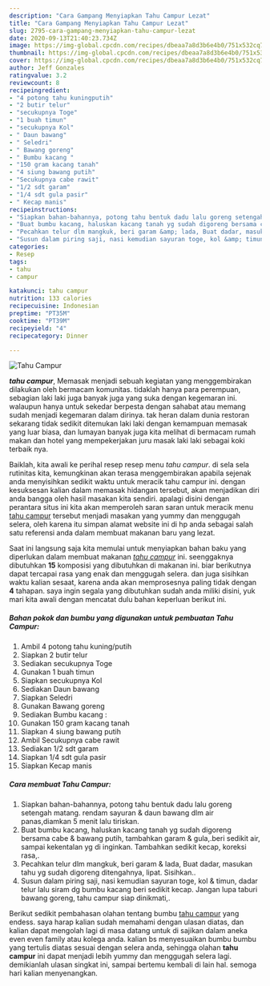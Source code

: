 ```yaml
---
description: "Cara Gampang Menyiapkan Tahu Campur Lezat"
title: "Cara Gampang Menyiapkan Tahu Campur Lezat"
slug: 2795-cara-gampang-menyiapkan-tahu-campur-lezat
date: 2020-09-13T21:40:23.734Z
image: https://img-global.cpcdn.com/recipes/dbeaa7a8d3b6e4b0/751x532cq70/tahu-campur-foto-resep-utama.jpg
thumbnail: https://img-global.cpcdn.com/recipes/dbeaa7a8d3b6e4b0/751x532cq70/tahu-campur-foto-resep-utama.jpg
cover: https://img-global.cpcdn.com/recipes/dbeaa7a8d3b6e4b0/751x532cq70/tahu-campur-foto-resep-utama.jpg
author: Jeff Gonzales
ratingvalue: 3.2
reviewcount: 8
recipeingredient:
- "4 potong tahu kuningputih"
- "2 butir telur"
- "secukupnya Toge"
- "1 buah timun"
- "secukupnya Kol"
- " Daun bawang"
- " Seledri"
- " Bawang goreng"
- " Bumbu kacang "
- "150 gram kacang tanah"
- "4 siung bawang putih"
- "Secukupnya cabe rawit"
- "1/2 sdt garam"
- "1/4 sdt gula pasir"
- " Kecap manis"
recipeinstructions:
- "Siapkan bahan-bahannya, potong tahu bentuk dadu lalu goreng setengah matang. rendam sayuran &amp; daun bawang dlm air panas,diamkan 5 menit lalu tiriskan."
- "Buat bumbu kacang, haluskan kacang tanah yg sudah digoreng bersama cabe &amp; bawang putih, tambahkan garam &amp; gula,.beri sedikit air, sampai kekentalan yg di inginkan. Tambahkan sedikit kecap, koreksi rasa,."
- "Pecahkan telur dlm mangkuk, beri garam &amp; lada, Buat dadar, masukan tahu yg sudah digoreng ditengahnya, lipat. Sisihkan.."
- "Susun dalam piring saji, nasi kemudian sayuran toge, kol &amp; timun, dadar telur lalu siram dg bumbu kacang beri sedikit kecap. Jangan lupa taburi bawang goreng, tahu campur siap dinikmati,."
categories:
- Resep
tags:
- tahu
- campur

katakunci: tahu campur 
nutrition: 133 calories
recipecuisine: Indonesian
preptime: "PT35M"
cooktime: "PT39M"
recipeyield: "4"
recipecategory: Dinner

---
```



![Tahu Campur](https://img-global.cpcdn.com/recipes/dbeaa7a8d3b6e4b0/751x532cq70/tahu-campur-foto-resep-utama.jpg)

<b><i>tahu campur</i></b>, Memasak menjadi sebuah kegiatan yang menggembirakan dilakukan oleh bermacam komunitas. tidaklah hanya para perempuan, sebagian laki laki juga banyak juga yang suka dengan kegemaran ini. walaupun hanya untuk sekedar berpesta dengan sahabat atau memang sudah menjadi kegemaran dalam dirinya. tak heran dalam dunia restoran sekarang tidak sedikit ditemukan laki laki dengan kemampuan memasak yang luar biasa, dan lumayan banyak juga kita melihat di bermacam rumah makan dan hotel yang mempekerjakan juru masak laki laki sebagai koki terbaik nya.

Baiklah, kita awali ke perihal resep resep menu <i>tahu campur</i>. di sela sela rutinitas kita, kemungkinan akan terasa menggembirakan apabila sejenak anda menyisihkan sedikit waktu untuk meracik tahu campur ini. dengan kesuksesan kalian dalam memasak hidangan tersebut, akan menjadikan diri anda bangga oleh hasil masakan kita sendiri. apalagi disini dengan perantara situs ini kita akan memperoleh saran saran untuk meracik menu <u>tahu campur</u> tersebut menjadi masakan yang yummy dan menggugah selera, oleh karena itu simpan alamat website ini di hp anda sebagai salah satu referensi anda dalam membuat makanan baru yang lezat.




Saat ini langsung saja kita memulai untuk menyiapkan bahan baku yang diperlukan dalam membuat makanan <u><i>tahu campur</i></u> ini. seenggaknya dibutuhkan <b>15</b> komposisi yang dibutuhkan di makanan ini. biar berikutnya dapat tercapai rasa yang enak dan menggugah selera. dan juga sisihkan waktu kalian sesaat, karena anda akan memprosesnya paling tidak dengan <b>4</b> tahapan. saya ingin segala yang dibutuhkan sudah anda miliki disini, yuk mari kita awali dengan mencatat dulu bahan keperluan berikut ini.

<!--inarticleads1-->

##### Bahan pokok dan bumbu yang digunakan untuk pembuatan Tahu Campur:

1. Ambil 4 potong tahu kuning/putih
1. Siapkan 2 butir telur
1. Sediakan secukupnya Toge
1. Gunakan 1 buah timun
1. Siapkan secukupnya Kol
1. Sediakan  Daun bawang
1. Siapkan  Seledri
1. Gunakan  Bawang goreng
1. Sediakan  Bumbu kacang :
1. Gunakan 150 gram kacang tanah
1. Siapkan 4 siung bawang putih
1. Ambil Secukupnya cabe rawit
1. Sediakan 1/2 sdt garam
1. Siapkan 1/4 sdt gula pasir
1. Siapkan  Kecap manis




<!--inarticleads2-->

##### Cara membuat Tahu Campur:

1. Siapkan bahan-bahannya, potong tahu bentuk dadu lalu goreng setengah matang. rendam sayuran &amp; daun bawang dlm air panas,diamkan 5 menit lalu tiriskan.
1. Buat bumbu kacang, haluskan kacang tanah yg sudah digoreng bersama cabe &amp; bawang putih, tambahkan garam &amp; gula,.beri sedikit air, sampai kekentalan yg di inginkan. Tambahkan sedikit kecap, koreksi rasa,.
1. Pecahkan telur dlm mangkuk, beri garam &amp; lada, Buat dadar, masukan tahu yg sudah digoreng ditengahnya, lipat. Sisihkan..
1. Susun dalam piring saji, nasi kemudian sayuran toge, kol &amp; timun, dadar telur lalu siram dg bumbu kacang beri sedikit kecap. Jangan lupa taburi bawang goreng, tahu campur siap dinikmati,.




Berikut sedikit pembahasan olahan tentang bumbu <u>tahu campur</u> yang endess. saya harap kalian sudah memahami dengan ulasan diatas, dan kalian dapat mengolah lagi di masa datang untuk di sajikan dalam aneka even even family atau kolega anda. kalian bs menyesuaikan bumbu bumbu yang tertulis diatas sesuai dengan selera anda, sehingga olahan <b>tahu campur</b> ini dapat menjadi lebih yummy dan menggugah selera lagi. demikianlah ulasan singkat ini, sampai bertemu kembali di lain hal. semoga hari kalian menyenangkan.
